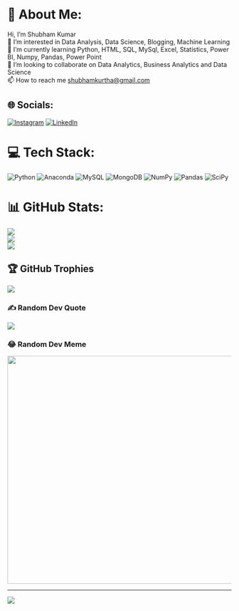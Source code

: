 # 💫 About Me:
 Hi, I’m Shubham Kumar<br>👀 I’m interested in Data Analysis, Data Science, Blogging, Machine Learning<br>🌱 I’m currently learning Python, HTML, SQL, MySql, Excel, Statistics, Power BI, Numpy, Pandas, Power Point<br>💞️ I’m looking to collaborate on Data Analytics, Business Analytics and Data Science<br>📫 How to reach me shubhamkurtha@gmail.com


## 🌐 Socials:
[![Instagram](https://img.shields.io/badge/Instagram-%23E4405F.svg?logo=Instagram&logoColor=white)](https://instagram.com/_tiwaribhaiya_) [![LinkedIn](https://img.shields.io/badge/LinkedIn-%230077B5.svg?logo=linkedin&logoColor=white)](https://linkedin.com/in/shubhambro) 

# 💻 Tech Stack:
![Python](https://img.shields.io/badge/python-3670A0?style=for-the-badge&logo=python&logoColor=ffdd54) ![Anaconda](https://img.shields.io/badge/Anaconda-%2344A833.svg?style=for-the-badge&logo=anaconda&logoColor=white)  ![MySQL](https://img.shields.io/badge/mysql-%2300f.svg?style=for-the-badge&logo=mysql&logoColor=white) ![MongoDB](https://img.shields.io/badge/MongoDB-%234ea94b.svg?style=for-the-badge&logo=mongodb&logoColor=white) ![NumPy](https://img.shields.io/badge/numpy-%23013243.svg?style=for-the-badge&logo=numpy&logoColor=white) ![Pandas](https://img.shields.io/badge/pandas-%23150458.svg?style=for-the-badge&logo=pandas&logoColor=white) ![SciPy](https://img.shields.io/badge/SciPy-%230C55A5.svg?style=for-the-badge&logo=scipy&logoColor=%white)
# 📊 GitHub Stats:
![](https://github-readme-stats.vercel.app/api?username=shubhamtiwari24&theme=merko&hide_border=false&include_all_commits=false&count_private=false)<br/>
![](https://github-readme-streak-stats.herokuapp.com/?user=shubhamtiwari24&theme=merko&hide_border=false)<br/>
![](https://github-readme-stats.vercel.app/api/top-langs/?username=shubhamtiwari24&theme=merko&hide_border=false&include_all_commits=false&count_private=false&layout=compact)

## 🏆 GitHub Trophies
![](https://github-profile-trophy.vercel.app/?username=shubhamtiwari24&theme=radical&no-frame=false&no-bg=true&margin-w=4)

### ✍️ Random Dev Quote
![](https://quotes-github-readme.vercel.app/api?type=horizontal&theme=radical)

### 😂 Random Dev Meme
<img src="https://random-memer.herokuapp.com/" width="512px"/>

---
[![](https://visitcount.itsvg.in/api?id=shubhamtiwari24&icon=0&color=11)](https://visitcount.itsvg.in)


<!---
shubhamtiwari24/shubhamtiwari24 is a ✨ special ✨ repository because its `README.md` (this file) appears on your GitHub profile.
You can click the Preview link to take a look at your changes.
--->
